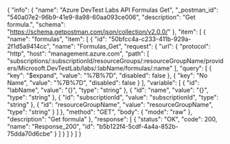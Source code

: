 {
  "info": {
    "name": "Azure DevTest Labs API Formulas Get",
    "_postman_id": "540a07e2-96b9-41e9-8a98-60aa093ce006",
    "description": "Get formula.",
    "schema": "https://schema.getpostman.com/json/collection/v2.0.0/"
  },
  "item": [
    {
      "name": "formulas",
      "item": [
        {
          "id": "50bfcc4a-c233-411b-929a-2f1d5a9414cc",
          "name": "Formulas_Get",
          "request": {
            "url": {
              "protocol": "http",
              "host": "management.azure.com",
              "path": [
                "subscriptions/:subscriptionId/resourceGroups/:resourceGroupName/providers/Microsoft.DevTestLab/labs/:labName/formulas/:name"
              ],
              "query": [
                {
                  "key": "$expand",
                  "value": "%7B%7D",
                  "disabled": false
                },
                {
                  "key": "No Name",
                  "value": "%7B%7D",
                  "disabled": false
                }
              ],
              "variable": [
                {
                  "id": "labName",
                  "value": "{}",
                  "type": "string"
                },
                {
                  "id": "name",
                  "value": "{}",
                  "type": "string"
                },
                {
                  "id": "subscriptionId",
                  "value": "subscriptionId",
                  "type": "string"
                },
                {
                  "id": "resourceGroupName",
                  "value": "resourceGroupName",
                  "type": "string"
                }
              ]
            },
            "method": "GET",
            "body": {
              "mode": "raw"
            },
            "description": "Get formula"
          },
          "response": [
            {
              "status": "OK",
              "code": 200,
              "name": "Response_200",
              "id": "b5b122f4-5cdf-4a4a-852b-75dda70d6cbe"
            }
          ]
        }
      ]
    }
  ]
}